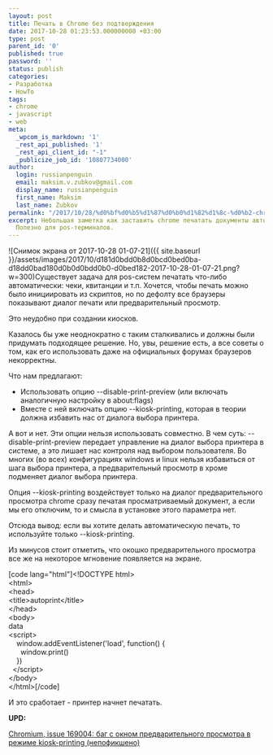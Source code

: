 ```yaml
---
layout: post
title: Печать в Chrome без подтверждения
date: 2017-10-28 01:23:53.000000000 +03:00
type: post
parent_id: '0'
published: true
password: ''
status: publish
categories:
- Разработка
- HowTo
tags:
- chrome
- javascript
- web
meta:
  _wpcom_is_markdown: '1'
  _rest_api_published: '1'
  _rest_api_client_id: "-1"
  _publicize_job_id: '10807734000'
author:
  login: russianpenguin
  email: maksim.v.zubkov@gmail.com
  display_name: russianpenguin
  first_name: Maksim
  last_name: Zubkov
permalink: "/2017/10/28/%d0%bf%d0%b5%d1%87%d0%b0%d1%82%d1%8c-%d0%b2-chrome-%d0%b1%d0%b5%d0%b7-%d0%bf%d0%be%d0%b4%d1%82%d0%b2%d0%b5%d1%80%d0%b6%d0%b4%d0%b5%d0%bd%d0%b8%d1%8f/"
excerpt: Небольшая заметка как заставить chrome печатать документы автоматически.
  Полезно для pos-терминалов.
---
```

![Снимок экрана от 2017-10-28 01-07-21]({{ site.baseurl }}/assets/images/2017/10/d181d0bdd0b8d0bcd0bed0ba-d18dd0bad180d0b0d0bdd0b0-d0bed182-2017-10-28-01-07-21.png?w=300)Существует задача для pos-систем печатать что-либо автоматически: чеки, квитанции и т.п. Хочется, чтобы печать можно было инициировать из скриптов, но по дефолту все браузеры показывают диалог печати или предварительный просмотр.

Это неудобно при создании киосков.

Казалось бы уже неоднократно с таким сталкивались и должны были придумать подходящее решение. Но, увы, решение есть, а все советы о том, как его использовать даже на официальных форумах браузеров некорректны.

Что нам предлагают:

- Использовать опцию --disable-print-preview (или включать аналогичную настройку в about:flags)
- Вместе с ней включать опцию --kiosk-printing, которая в теории должна избавить нас от диалога выбора принтера.

А вот и нет. Эти опции нельзя использовать совместно. В чем суть: --disable-print-preview передает управление на диалог выбора принтера в системе, а это лишает нас контроля над выбором пользователя. Во многих (во всех) конфигурациях windows и linux нельзя избавиться от шага выбора принтера, а предварительный просмотр в хроме подменяет диалог выбора принтера.

Опция --kiosk-printing воздействует только на диалог предварительного просмотра chrome сразу печатая просматриваемый документ, а если мы его отключим, то и смысла в установке этого параметра нет.

Отсюда вывод: если вы хотите делать автоматическую печать, то используйте только --kiosk-printing.

Из минусов стоит отметить, что окошко предварительного просмотра все же на некоторое мгновение появляется на экране.

[code lang="html"]\<!DOCTYPE html\>  
\<html\>  
\<head\>  
\<title\>autoprint\</title\>  
\</head\>  
\<body\>  
data  
\<script\>  
&nbsp; &nbsp; window.addEventListener('load', function() {  
&nbsp; &nbsp; &nbsp; window.print()  
&nbsp; &nbsp; })  
&nbsp; \</script\>  
\</body\>  
\</html\>[/code]

И это сработает - принтер начнет печатать.

**UPD:**

[Chromium, issue 169004: баг с окном предварительного просмотра в режиме kiosk-printing (непофикшено)](https://bugs.chromium.org/p/chromium/issues/detail?id=169004)

